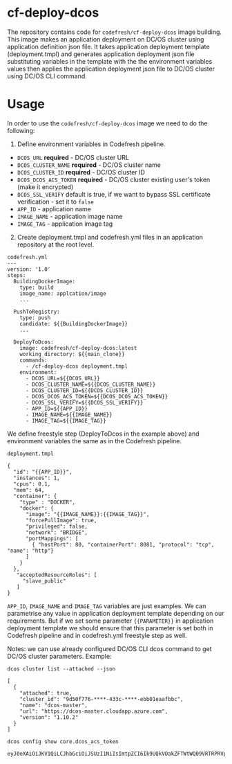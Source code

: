 # cf-deploy-dcos
The repository contains code for `codefresh/cf-deploy-dcos` image building. This image makes an application deployment on DC/OS cluster using application definition json file.
It takes application deployment template (deployment.tmpl) and generates application deployment json file substituting variables in the template with the the environment variables values then applies the application deployment json file to DC/OS cluster using DC/OS CLI command.


# Usage
In order to use the `codefresh/cf-deploy-dcos` image we need to do the following:

1. Define environment variables in Codefresh pipeline.

- `DCOS_URL` **required** - DC/OS cluster URL
- `DCOS_CLUSTER_NAME` **required** - DC/OS cluster name
- `DCOS_CLUSTER_ID` **required** - DC/OS cluster ID
- `DCOS_DCOS_ACS_TOKEN` **required** - DC/OS cluster existing user's token (make it encrypted)
- `DCOS_SSL_VERIFY` default is true, if we want to bypass SSL certificate verification - set it to `false`
- `APP_ID` - application name
- `IMAGE_NAME` - application image name
- `IMAGE_TAG` - application image tag

2. Create deployment.tmpl and codefresh.yml files in an application repository at the root level.

```
codefresh.yml
---
version: '1.0'
steps:
  BuildingDockerImage:
    type: build
    image_name: applcation/image
    ...

  PushToRegistry:
    type: push
    candidate: ${{BuildingDockerImage}}
    ...

  DeployToDcos:
    image: codefresh/cf-deploy-dcos:latest
    working_directory: ${{main_clone}}
    commands:
      - /cf-deploy-dcos deployment.tmpl
    environment:
      - DCOS_URL=${{DCOS_URL}}
      - DCOS_CLUSTER_NAME=${{DCOS_CLUSTER_NAME}}
      - DCOS_CLUSTER_ID=${{DCOS_CLUSTER_ID}}
      - DCOS_DCOS_ACS_TOKEN=${{DCOS_DCOS_ACS_TOKEN}}
      - DCOS_SSL_VERIFY=${{DCOS_SSL_VERIFY}}
      - APP_ID=${{APP_ID}}
      - IMAGE_NAME=${{IMAGE_NAME}}
      - IMAGE_TAG=${{IMAGE_TAG}}
```
We define freestyle step (DeployToDcos in the example above) and environment variables the same as in the Codefresh pipeline.

```
deployment.tmpl

{
  "id": "{{APP_ID}}",
  "instances": 1,
  "cpus": 0.1,
  "mem": 64,
  "container": {
    "type" : "DOCKER",
    "docker": {
      "image": "{{IMAGE_NAME}}:{{IMAGE_TAG}}",
      "forcePullImage": true,
      "privileged": false,
      "network": "BRIDGE",
      "portMappings": [
        { "hostPort": 80, "containerPort": 8081, "protocol": "tcp", "name": "http"}
      ]
    }
  },
   "acceptedResourceRoles": [
     "slave_public"
   ]
}
```
`APP_ID`, `IMAGE_NAME` and `IMAGE_TAG` variables are just examples. We can parametrise any value in application deployment template depending on our requirements.
But if we set some parameter `{{PARAMETER}}` in application deployment template we should ensure that this parameter is set both in Codefresh pipeline and in codefresh.yml freestyle step as well.

Notes: we can use already configured DC/OS CLI dcos command to get DC/OS cluster parameters.
Example:
```
dcos cluster list --attached --json

[
  {
    "attached": true,
    "cluster_id": "9d50f776-****-433c-****-ebb01eaafbbc",
    "name": "dcos-master",
    "url": "https://dcos-master.cloudapp.azure.com",
    "version": "1.10.2"
  }
]
```
```
dcos config show core.dcos_acs_token

eyJ0eXAiOiJKV1QiLCJhbGciOiJSUzI1NiIsImtpZCI6Ik9UQkVOakZFTWtWQ09VRTRPRVpGTlRNMFJrWXlRa015Tnprd1JrSkVRemRCTWpBM1FqYzVOZyJ9.ey********
```
